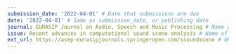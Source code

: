 ```yaml
---
submission_date: '2022-04-01' # Date that submissions are due
date: '2022-04-01' # Same as submission_date, or publishing date
journal: EURASIP Journal on Audio, Speech and Music Processing # Name of the journal
issue: Recent advances in computational sound scene analysis # Name of this issue
ext_url: https://asmp-eurasipjournals.springeropen.com/ssoundscene # URL to call for articles for this issue
---
```

